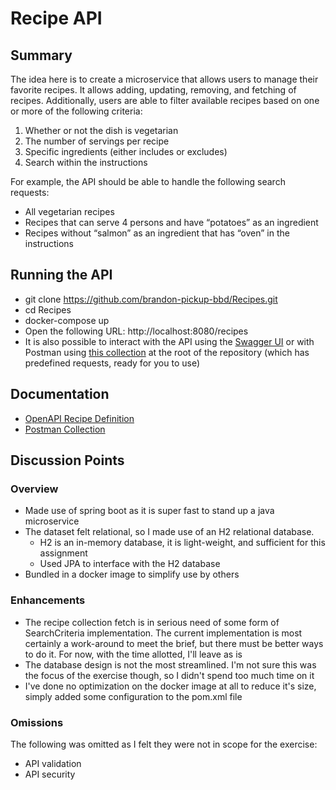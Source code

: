 # Recipe API

## Summary
The idea here is to create a microservice that allows users to manage their favorite recipes. It allows adding, updating, removing, and fetching of recipes. Additionally, users are able to filter available recipes
based on one or more of the following criteria:
1. Whether or not the dish is vegetarian
2. The number of servings per recipe
3. Specific ingredients (either includes or excludes)
4. Search within the instructions

For example, the API should be able to handle the following search requests:
* All vegetarian recipes
* Recipes that can serve 4 persons and have “potatoes” as an ingredient
* Recipes without “salmon” as an ingredient that has “oven” in the instructions


## Running the API

* git clone https://github.com/brandon-pickup-bbd/Recipes.git
* cd Recipes
* docker-compose up
* Open the following URL: http://localhost:8080/recipes
* It is also possible to interact with the API using the [Swagger UI](http://localhost:8080/swagger-ui/index.html#/) or with Postman using [this collection](https://github.com/brandon-pickup-bbd/Recipes/blob/main/RecipeApi.postman_collection.json) at the root of the repository (which has predefined requests, ready for you to use)

## Documentation

* [OpenAPI Recipe Definition](https://github.com/brandon-pickup-bbd/Recipes/blob/main/RecipeApi.postman_collection.json)
* [Postman Collection](https://github.com/brandon-pickup-bbd/Recipes/blob/main/RecipeApi.postman_collection.json) 

## Discussion Points

### Overview
* Made use of spring boot as it is super fast to stand up a java microservice
* The dataset felt relational, so I made use of an H2 relational database.
	* H2 is an in-memory database, it is light-weight, and sufficient for this assignment
	* Used JPA to interface with the H2 database
* Bundled in a docker image to simplify use by others

### Enhancements
* The recipe collection fetch is in serious need of some form of SearchCriteria implementation. The current implementation is most certainly a work-around to meet the brief, but there must be better ways to do it. For now, with the time allotted, I'll leave as is 
* The database design is not the most streamlined. I'm not sure this was the focus of the exercise though, so I didn't spend too much time on it
* I've done no optimization on the docker image at all to reduce it's size, simply added some configuration to the pom.xml file

### Omissions
The following was omitted as I felt they were not in scope for the exercise:
* API validation
* API security
